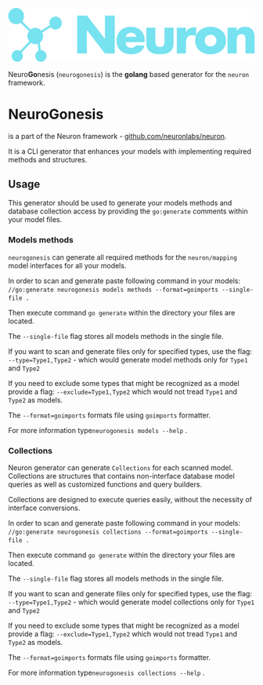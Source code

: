 ![Neuron Logo](logo_teal.svg)

Neuro**Go**nesis (`neurogonesis`) is the **golang** based generator for the `neuron` framework.

# Neuro**Go**nesis

 is a part of the Neuron framework - [github.com/neuronlabs/neuron](https://github.com/neuronlabs/neuron).

It is a CLI generator that enhances your models with implementing required methods and structures.

## Usage 

This generator should be used to generate your models methods and database collection access 
by providing the `go:generate` comments within your model files.

### Models methods

`neurogonesis` can generate all required methods for the `neuron/mapping` model interfaces for all your models.

In order to scan and generate paste following command in your models: 
`//go:generate neurogonesis models methods --format=goimports --single-file .`

Then execute command `go generate` within the directory your files are located.

The `--single-file` flag stores all models methods in the single file.

If you want to scan and generate files only for specified types, use the flag:
`--type=Type1,Type2` - which would generate model methods only for `Type1` and `Type2` 

If you need to exclude some types that might be recognized as a model provide a flag:
`--exclude=Type1,Type2` which would not tread `Type1` and `Type2` as models.

The `--format=goimports` formats file using `goimports` formatter.

For more information type`neurogonesis models --help` .

### Collections

Neuron generator can generate `Collections` for each scanned model. Collections are structures that contains non-interface
database model queries as well as customized functions and query builders. 

Collections are designed to execute queries easily, without the necessity of interface conversions.

In order to scan and generate paste following command in your models: 
`//go:generate neurogonesis collections --format=goimports --single-file .`

Then execute command `go generate` within the directory your files are located.

The `--single-file` flag stores all models methods in the single file.

If you want to scan and generate files only for specified types, use the flag:
`--type=Type1,Type2` - which would generate model collections only for `Type1` and `Type2`

If you need to exclude some types that might be recognized as a model provide a flag:
`--exclude=Type1,Type2` which would not tread `Type1` and `Type2` as models.

The `--format=goimports` formats file using `goimports` formatter.

For more information type`neurogonesis collections --help` .

